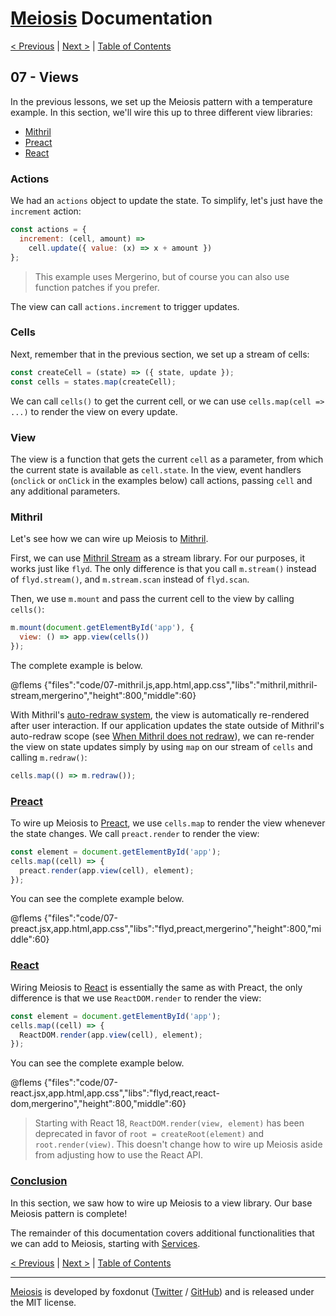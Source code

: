 # [Meiosis](https://meiosis.js.org) Documentation

[< Previous](06-cells.html) |
[Next >](08-services.html) |
[Table of Contents](toc.html)

## 07 - Views

In the previous lessons, we set up the Meiosis pattern with a temperature example. In this section,
we'll wire this up to three different view libraries:

- [Mithril](https://mithril.js.org/)
- [Preact](https://preactjs.com)
- [React](https://reactjs.org)

### Actions

We had an `actions` object to update the state. To simplify, let's just have the `increment` action:

```js
const actions = {
  increment: (cell, amount) =>
    cell.update({ value: (x) => x + amount })
};
```

> This example uses Mergerino, but of course you can also use function patches if you prefer.

The view can call `actions.increment` to trigger updates.

### Cells

Next, remember that in the previous section, we set up a stream of cells:

```js
const createCell = (state) => ({ state, update });
const cells = states.map(createCell);
```

We can call `cells()` to get the current cell, or we can use `cells.map(cell => ...)` to render the
view on every update.

### View

The view is a function that gets the current `cell` as a parameter, from which the current state is
available as `cell.state`. In the view, event handlers (`onclick` or `onClick` in the examples
below) call actions, passing `cell` and any additional parameters.

### Mithril

Let's see how we can wire up Meiosis to [Mithril](https://mithril.js.org/).

First, we can use [Mithril Stream](https://mithril.js.org/stream.html) as a stream library. For our
purposes, it works just like `flyd`. The only difference is that you call `m.stream()` instead of
`flyd.stream()`, and `m.stream.scan` instead of `flyd.scan`.

Then, we use `m.mount` and pass the current cell to the view by calling `cells()`:

```js
m.mount(document.getElementById('app'), {
  view: () => app.view(cells())
});
```

The complete example is below.

@flems {"files":"code/07-mithril.js,app.html,app.css","libs":"mithril,mithril-stream,mergerino","height":800,"middle":60}

With Mithril's [auto-redraw system](https://mithril.js.org/autoredraw.html), the view is
automatically re-rendered after user interaction. If our application updates the state outside of
Mithril's auto-redraw scope (see
[When Mithril does not redraw](https://mithril.js.org/autoredraw.html#when-mithril-does-not-redraw)),
we can re-render the view on state updates simply by using `map` on our stream of `cells` and
calling `m.redraw()`:

```js
cells.map(() => m.redraw());
```

<a name="preact"></a>
### [Preact](#preact)

To wire up Meiosis to [Preact](https://preactjs.com), we use `cells.map` to render the view whenever
the state changes. We call `preact.render` to render the view:

```js
const element = document.getElementById('app');
cells.map((cell) => {
  preact.render(app.view(cell), element);
});
```

You can see the complete example below.

@flems {"files":"code/07-preact.jsx,app.html,app.css","libs":"flyd,preact,mergerino","height":800,"middle":60}

<a name="react"></a>
### [React](#react)

Wiring Meiosis to [React](https://reactjs.org) is essentially the same as with Preact, the only
difference is that we use `ReactDOM.render` to render the view:

```js
const element = document.getElementById('app');
cells.map((cell) => {
  ReactDOM.render(app.view(cell), element);
});
```

You can see the complete example below.

@flems {"files":"code/07-react.jsx,app.html,app.css","libs":"flyd,react,react-dom,mergerino","height":800,"middle":60}

> Starting with React 18, `ReactDOM.render(view, element)` has been deprecated in favor of `root =
createRoot(element)` and `root.render(view)`. This doesn't change how to wire up Meiosis aside from
adjusting how to use the React API.

<a name="conclusion"></a>
### [Conclusion](#conclusion)

In this section, we saw how to wire up Meiosis to a view library. Our base Meiosis pattern is
complete!

The remainder of this documentation covers additional functionalities that we can add to Meiosis,
starting with [Services](08-services.html).

[< Previous](06-cells.html) |
[Next >](08-services.html) |
[Table of Contents](toc.html)

-----

[Meiosis](https://meiosis.js.org) is developed by foxdonut ([Twitter](http://twitter.com/foxdonut00) /
[GitHub](https://github.com/foxdonut)) and is released under the MIT license.
